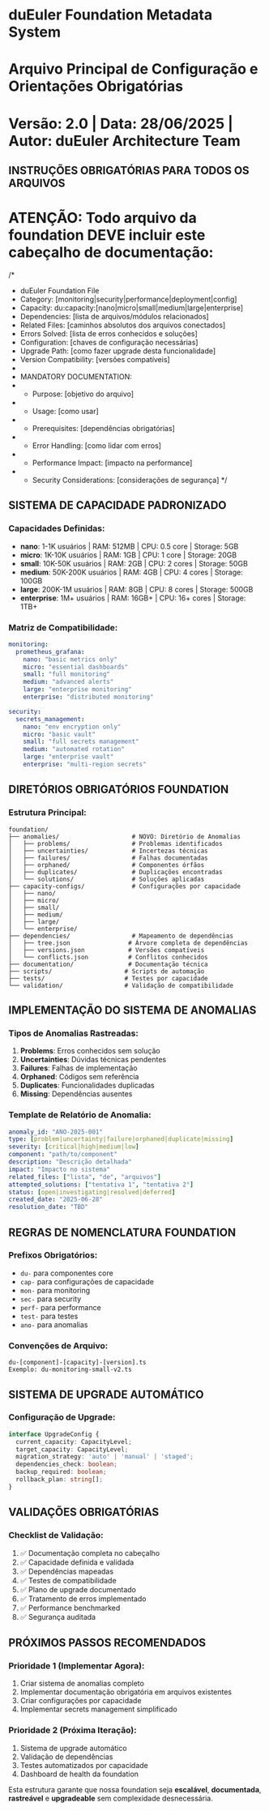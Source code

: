 # duEuler Foundation Metadata System
# Arquivo Principal de Configuração e Orientações Obrigatórias
# Versão: 2.0 | Data: 28/06/2025 | Autor: duEuler Architecture Team

## INSTRUÇÕES OBRIGATÓRIAS PARA TODOS OS ARQUIVOS
# ATENÇÃO: Todo arquivo da foundation DEVE incluir este cabeçalho de documentação:

/*
* duEuler Foundation File
* Category: [monitoring|security|performance|deployment|config]
* Capacity: du:capacity:[nano|micro|small|medium|large|enterprise]
* Dependencies: [lista de arquivos/módulos relacionados]
* Related Files: [caminhos absolutos dos arquivos conectados]
* Errors Solved: [lista de erros conhecidos e soluções]
* Configuration: [chaves de configuração necessárias]
* Upgrade Path: [como fazer upgrade desta funcionalidade]
* Version Compatibility: [versões compatíveis]
* 
* MANDATORY DOCUMENTATION:
* - Purpose: [objetivo do arquivo]
* - Usage: [como usar]
* - Prerequisites: [dependências obrigatórias]
* - Error Handling: [como lidar com erros]
* - Performance Impact: [impacto na performance]
* - Security Considerations: [considerações de segurança]
*/

## SISTEMA DE CAPACIDADE PADRONIZADO

### Capacidades Definidas:
- **nano**: 1-1K usuários | RAM: 512MB | CPU: 0.5 core | Storage: 5GB
- **micro**: 1K-10K usuários | RAM: 1GB | CPU: 1 core | Storage: 20GB
- **small**: 10K-50K usuários | RAM: 2GB | CPU: 2 cores | Storage: 50GB
- **medium**: 50K-200K usuários | RAM: 4GB | CPU: 4 cores | Storage: 100GB
- **large**: 200K-1M usuários | RAM: 8GB | CPU: 8 cores | Storage: 500GB
- **enterprise**: 1M+ usuários | RAM: 16GB+ | CPU: 16+ cores | Storage: 1TB+

### Matriz de Compatibilidade:
```yaml
monitoring:
  prometheus_grafana:
    nano: "basic metrics only"
    micro: "essential dashboards"
    small: "full monitoring"
    medium: "advanced alerts"
    large: "enterprise monitoring"
    enterprise: "distributed monitoring"

security:
  secrets_management:
    nano: "env encryption only"
    micro: "basic vault"
    small: "full secrets management"
    medium: "automated rotation"
    large: "enterprise vault"
    enterprise: "multi-region secrets"
```

## DIRETÓRIOS OBRIGATÓRIOS FOUNDATION

### Estrutura Principal:
```
foundation/
├── anomalies/                    # NOVO: Diretório de Anomalias
│   ├── problems/                 # Problemas identificados
│   ├── uncertainties/            # Incertezas técnicas
│   ├── failures/                 # Falhas documentadas
│   ├── orphaned/                 # Componentes órfãos
│   ├── duplicates/               # Duplicações encontradas
│   └── solutions/                # Soluções aplicadas
├── capacity-configs/             # Configurações por capacidade
│   ├── nano/
│   ├── micro/
│   ├── small/
│   ├── medium/
│   ├── large/
│   └── enterprise/
├── dependencies/                 # Mapeamento de dependências
│   ├── tree.json                # Árvore completa de dependências
│   ├── versions.json            # Versões compatíveis
│   └── conflicts.json           # Conflitos conhecidos
├── documentation/               # Documentação técnica
├── scripts/                    # Scripts de automação
├── tests/                      # Testes por capacidade
└── validation/                 # Validação de compatibilidade
```

## IMPLEMENTAÇÃO DO SISTEMA DE ANOMALIAS

### Tipos de Anomalias Rastreadas:
1. **Problems**: Erros conhecidos sem solução
2. **Uncertainties**: Dúvidas técnicas pendentes
3. **Failures**: Falhas de implementação
4. **Orphaned**: Códigos sem referência
5. **Duplicates**: Funcionalidades duplicadas
6. **Missing**: Dependências ausentes

### Template de Relatório de Anomalia:
```yaml
anomaly_id: "ANO-2025-001"
type: [problem|uncertainty|failure|orphaned|duplicate|missing]
severity: [critical|high|medium|low]
component: "path/to/component"
description: "Descrição detalhada"
impact: "Impacto no sistema"
related_files: ["lista", "de", "arquivos"]
attempted_solutions: ["tentativa 1", "tentativa 2"]
status: [open|investigating|resolved|deferred]
created_date: "2025-06-28"
resolution_date: "TBD"
```

## REGRAS DE NOMENCLATURA FOUNDATION

### Prefixos Obrigatórios:
- `du-` para componentes core
- `cap-` para configurações de capacidade
- `mon-` para monitoring
- `sec-` para security
- `perf-` para performance
- `test-` para testes
- `ano-` para anomalias

### Convenções de Arquivo:
```
du-[component]-[capacity]-[version].ts
Exemplo: du-monitoring-small-v2.ts
```

## SISTEMA DE UPGRADE AUTOMÁTICO

### Configuração de Upgrade:
```typescript
interface UpgradeConfig {
  current_capacity: CapacityLevel;
  target_capacity: CapacityLevel;
  migration_strategy: 'auto' | 'manual' | 'staged';
  dependencies_check: boolean;
  backup_required: boolean;
  rollback_plan: string[];
}
```

## VALIDAÇÕES OBRIGATÓRIAS

### Checklist de Validação:
1. ✅ Documentação completa no cabeçalho
2. ✅ Capacidade definida e validada
3. ✅ Dependências mapeadas
4. ✅ Testes de compatibilidade
5. ✅ Plano de upgrade documentado
6. ✅ Tratamento de erros implementado
7. ✅ Performance benchmarked
8. ✅ Segurança auditada

## PRÓXIMOS PASSOS RECOMENDADOS

### Prioridade 1 (Implementar Agora):
1. Criar sistema de anomalias completo
2. Implementar documentação obrigatória em arquivos existentes
3. Criar configurações por capacidade
4. Implementar secrets management simplificado

### Prioridade 2 (Próxima Iteração):
1. Sistema de upgrade automático
2. Validação de dependências
3. Testes automatizados por capacidade
4. Dashboard de health da foundation

Esta estrutura garante que nossa foundation seja **escalável**, **documentada**, **rastreável** e **upgradeable** sem complexidade desnecessária.